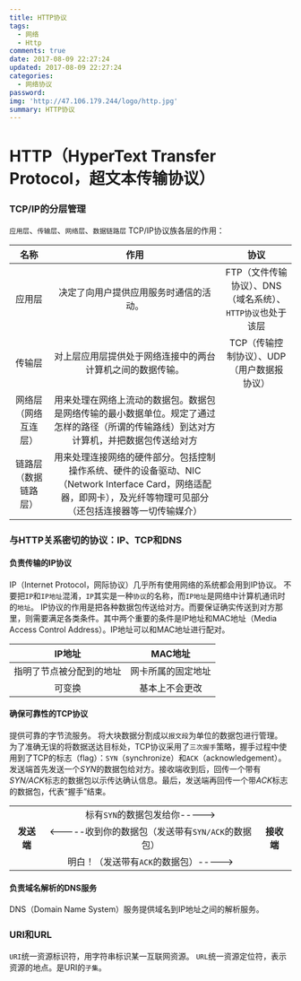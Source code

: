```yaml
---
title: HTTP协议
tags:
  - 网络
  - Http
comments: true
date: 2017-08-09 22:27:24
updated: 2017-08-09 22:27:24
categories: 
  - 网络协议
password:
img: 'http://47.106.179.244/logo/http.jpg'
summary: HTTP协议
---
```

# HTTP（HyperText Transfer Protocol，超文本传输协议）

### TCP/IP的分层管理
`应用层`、`传输层`、`网络层`、`数据链路层`
TCP/IP协议族各层的作用：

|名称|作用|协议|
|:--:|:--:|:--:|
|应用层|决定了向用户提供应用服务时通信的活动。|FTP（文件传输协议）、DNS（域名系统）、`HTTP协议`也处于该层|
|传输层|对上层应用层提供处于网络连接中的两台计算机之间的数据传输。|TCP（传输控制协议）、UDP（用户数据报协议）|
|网络层（网络互连层）|用来处理在网络上流动的数据包。数据包是网络传输的最小数据单位。规定了通过怎样的路径（所谓的传输路线）到达对方计算机，并把数据包传送给对方||
|链路层（数据链路层）|用来处理连接网络的硬件部分。包括控制操作系统、硬件的设备驱动、NIC（Network Interface Card，网络适配器，即网卡），及光纤等物理可见部分（还包括连接器等一切传输媒介）|

### 与HTTP关系密切的协议：IP、TCP和DNS
#### 负责传输的IP协议
IP（Internet Protocol，网际协议）几乎所有使用网络的系统都会用到IP协议。
不要把`IP`和`IP地址`混淆，`IP`其实是一种`协议`的名称，而`IP地址`是网络中计算机通讯时的`地址`。
IP协议的作用是把各种数据包传送给对方。而要保证确实传送到对方那里，则需要满足各类条件。其中两个重要的条件是IP地址和MAC地址（Media Access Control Address）。IP地址可以和MAC地址进行配对。

|IP地址|MAC地址|
|:--:|:--:|
|指明了节点被分配到的地址|网卡所属的固定地址|
|可变换|基本上不会更改|

#### 确保可靠性的TCP协议
提供可靠的字节流服务。
将大块数据分割成以`报文段`为单位的数据包进行管理。
为了准确无误的将数据送达目标处，TCP协议采用了`三次握手`策略，握手过程中使用到了TCP的标志（flag）：`SYN`（synchronize）和`ACK`（acknowledgement）。
发送端首先发送一个*SYN*的数据包给对方。接收端收到后，回传一个带有*SYN/ACK*标志的数据包以示传达确认信息。最后，发送端再回传一个带*ACK*标志的数据包，代表“握手”结束。

||||
|:--:|:--:|:--:|
||标有`SYN`的数据包发给你----->||
|**发送端**|<-----收到你的数据包（发送带有`SYN/ACK`的数据包）|**接收端**|
||明白！（发送带有`ACK`的数据包）----->|||

#### 负责域名解析的DNS服务
DNS（Domain Name System）服务提供域名到IP地址之间的解析服务。

### URI和URL
`URI`统一资源标识符，用字符串标识某一互联网资源。
`URL`统一资源定位符，表示资源的地点。是URI的`子集`。